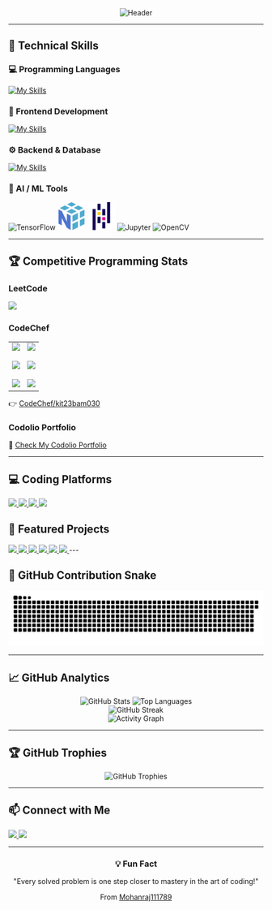 <div align="center">

<img src="https://capsule-render.vercel.app/api?type=waving&color=4F46E5&height=200&section=header&text=Mohanraj%20S&fontSize=55&fontAlignY=35&desc=AI%20%7C%20ML%20%7C%20Web%20Developer%20%7C%20Competitive%20Programmer&descAlignY=60&descAlign=50&fontColor=ffffff&animation=twinkling&stroke=4F46E5&strokeWidth=2" alt="Header" />



</div>

---

## 🔧 Technical Skills  

### 💻 Programming Languages  
[![My Skills](https://skillicons.dev/icons?i=python,java,cpp,c)](#)  

### 🎨 Frontend Development  
[![My Skills](https://skillicons.dev/icons?i=html,css,react)](#)  

### ⚙ Backend & Database  
[![My Skills](https://skillicons.dev/icons?i=nodejs,java,firebase,mysql)](#)  

### 🧠 AI / ML Tools

<p align="left">
  <!-- TensorFlow -->
  <img src="https://cdn.worldvectorlogo.com/logos/tensorflow-2.svg" alt="TensorFlow" width="55" height="55"/>

  
  <!-- NumPy -->
  <img src="https://raw.githubusercontent.com/devicons/devicon/master/icons/numpy/numpy-original.svg" alt="NumPy" width="55" height="55"/>

  <!-- Pandas -->
  <img src="https://raw.githubusercontent.com/devicons/devicon/master/icons/pandas/pandas-original.svg" alt="Pandas" width="55" height="55"/>


  <!-- Jupyter -->
  <img src="https://upload.wikimedia.org/wikipedia/commons/3/38/Jupyter_logo.svg" alt="Jupyter" width="55" height="55"/>

  <!-- OpenCV -->
  <img src="https://upload.wikimedia.org/wikipedia/commons/3/32/OpenCV_Logo_with_text_svg_version.svg" alt="OpenCV" width="75" height="55"/>
</p>



---

## 🏆 Competitive Programming Stats  
<div>
<div align="left">
  <h3>LeetCode</h3>
  <img src="https://leetcode-stats.vercel.app/api?username=Mohanraj111&theme=dark&show_icons=true">
</div>

<div align="">
<h3>CodeChef</h3>
  <table>
    <tr>
      <td align="center">
        <img src="https://img.shields.io/badge/Problems%20Solved-627-brightgreen?style=for-the-badge&logo=codechef"><br><br>
        <img src="https://img.shields.io/badge/Contests%20Attended-64-blue?style=for-the-badge&logo=codechef"><br><br>
        <img src="https://img.shields.io/badge/Active%20Days-200-orange?style=for-the-badge&logo=codechef">
      </td>
      <td align="center">
        <img src="https://img.shields.io/badge/Max%20Rating-1450-yellow?style=for-the-badge&logo=codechef"><br><br>
        <img src="https://img.shields.io/badge/Current%20Rating-1425-red?style=for-the-badge&logo=codechef"><br><br>
        <img src="https://img.shields.io/badge/Division-Div%203-purple?style=for-the-badge&logo=codechef">
      </td>
    </tr>
  </table>
</div>
</div>



👉 [CodeChef/kit23bam030](https://www.codechef.com/users/kit23bam030)  

###  Codolio Portfolio  
📌 [Check My Codolio Portfolio](https://codolio.com/profile/Mohanraj)  

---
## 💻 Coding Platforms

<p align="left">
  <!-- LeetCode -->
  <a href="https://leetcode.com/Mohanraj111" target="_blank">
    <img src="https://img.shields.io/badge/LeetCode-FFA116?style=for-the-badge&logo=leetcode&logoColor=white"/>
  </a>

  <!-- CodeChef -->
  <a href="https://www.codechef.com/users/kit23bam030" target="_blank">
    <img src="https://img.shields.io/badge/CodeChef-5B4638?style=for-the-badge&logo=codechef&logoColor=white"/>
  </a>

  <!-- GeeksforGeeks -->
  <a href="https://auth.geeksforgeeks.org/user/mohanraj111" target="_blank">
    <img src="https://img.shields.io/badge/GeeksforGeeks-0F9D58?style=for-the-badge&logo=geeksforgeeks&logoColor=white"/>
  </a>

  <!-- HackerRank -->
  <a href="https://www.hackerrank.com/YOUR_HACKERRANK_USERNAME" target="_blank">
    <img src="https://img.shields.io/badge/HackerRank-2EC866?style=for-the-badge&logo=hackerrank&logoColor=white"/>
  </a>
</p>


## 📂 Featured Projects  

<a href="https://github.com/Mohanraj111789/income-expenseJava">
  <img src="https://github-readme-stats.vercel.app/api/pin/?username=Mohanraj111789&repo=income-expenseJava&theme=dark&bg_color=0D1117&title_color=4F46E5&text_color=FFFFFF&icon_color=4F46E5" />
</a>
<a href="https://github.com/Mohanraj111789/to-do">
  <img src="https://github-readme-stats.vercel.app/api/pin/?username=Mohanraj111789&repo=to-do&theme=dark&bg_color=0D1117&title_color=4F46E5&text_color=FFFFFF&icon_color=4F46E5" />
</a>
<a href="https://github.com/Mohanraj111789/accassistant">
  <img src="https://github-readme-stats.vercel.app/api/pin/?username=Mohanraj111789&repo=accassistant&theme=dark&bg_color=0D1117&title_color=4F46E5&text_color=FFFFFF&icon_color=4F46E5" />
</a>
<a href="https://github.com/Mohanraj111789/Movies-and-shows">
  <img src="https://github-readme-stats.vercel.app/api/pin/?username=Mohanraj111789&repo=Movies-and-shows&theme=dark&bg_color=0D1117&title_color=4F46E5&text_color=FFFFFF&icon_color=4F46E5" />
</a>
<a href="https://github.com/Mohanraj111789/Canteen-Management">
  <img src="https://github-readme-stats.vercel.app/api/pin/?username=Mohanraj111789&repo=Canteen-Management&theme=dark&bg_color=0D1117&title_color=4F46E5&text_color=FFFFFF&icon_color=4F46E5" />
</a>
<a href="https://github.com/Mohanraj111789/Smart-Image-Search">
  <img src="https://github-readme-stats.vercel.app/api/pin/?username=Mohanraj111789&repo=Smart-Image-Search&theme=dark&bg_color=0D1117&title_color=4F46E5&text_color=FFFFFF&icon_color=4F46E5" />
</a>
---

## 🐍 GitHub Contribution Snake

<div align="center">
  <picture>
    <source media="(prefers-color-scheme: dark)" srcset="https://raw.githubusercontent.com/Mohanraj111789/Mohanraj111789/output/github-snake-dark.svg" />
    <source media="(prefers-color-scheme: light)" srcset="https://raw.githubusercontent.com/Mohanraj111789/Mohanraj111789/output/github-snake.svg" />
    <img alt="github-snake" src="https://raw.githubusercontent.com/Mohanraj111789/Mohanraj111789/output/github-snake.svg" />
  </picture>
</div>


---

## 📈 GitHub Analytics  

<div align="center">

<img width="49%" src="https://github-readme-stats.vercel.app/api?username=Mohanraj111789&show_icons=true&theme=dark&hide_border=true&count_private=true&bg_color=0D1117&title_color=4F46E5&text_color=FFFFFF&icon_color=4F46E5&ring_color=4F46E5&border_color=4F46E5" alt="GitHub Stats" />
<img width="49%" src="https://github-readme-stats.vercel.app/api/top-langs/?username=Mohanraj111789&layout=compact&theme=dark&hide_border=true&bg_color=0D1117&title_color=4F46E5&text_color=FFFFFF&border_color=4F46E5" alt="Top Languages" />

</div>

<div align="center">

<img src="https://github-readme-streak-stats.herokuapp.com/?user=Mohanraj111789&theme=dark&hide_border=true&background=0D1117&stroke=4F46E5&ring=4F46E5&fire=4F46E5&currStreakNum=FFFFFF&sideNums=FFFFFF&currStreakLabel=4F46E5&sideLabels=4F46E5&dates=FFFFFF" alt="GitHub Streak" />

</div>

<div align="center">

<img src="https://github-readme-activity-graph.vercel.app/graph?username=Mohanraj111789&theme=react-dark&hide_border=true&bg_color=0D1117&color=4F46E5&line=4F46E5&point=FFFFFF&area=true&area_color=4F46E5&title_color=4F46E5" alt="Activity Graph" />

</div>  

---

## 🏆 GitHub Trophies  

<div align="center">

<img src="https://github-profile-trophy.vercel.app/?username=Mohanraj111789&theme=darkhub&no-frame=true&row=1&column=7&margin-w=15&margin-h=15" alt="GitHub Trophies" />

</div>

---

## 📫 Connect with Me  

<p allign = left>
  <a href="http://www.linkedin.com/in/mohanrajselvarasu">
    <img src="https://img.shields.io/badge/LinkedIn-0077B5?style=for-the-badge&logo=linkedin&logoColor=white"/>
  </a>
  <a href="mailto:mohantsk381@gmail.com">
    <img src="https://img.shields.io/badge/Email-D14836?style=for-the-badge&logo=gmail&logoColor=white"/>
  </a>
</p>
 

---

<div align="center">

### 💡 Fun Fact
"Every solved problem is one step closer to mastery in the art of coding!"

 From [Mohanraj111789](https://github.com/Mohanraj111789)

</div>

